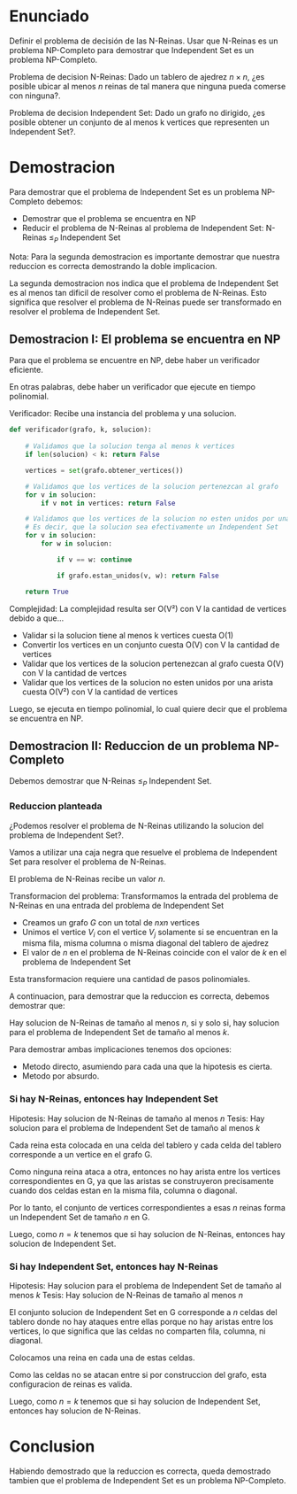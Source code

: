 # Enunciado

Definir el problema de decisión de las N-Reinas. Usar que N-Reinas es un problema NP-Completo para demostrar que Independent Set es un problema NP-Completo.

Problema de decision N-Reinas: Dado un tablero de ajedrez $n×n$, ¿es posible ubicar al menos $n$ reinas de tal manera que ninguna pueda comerse con ninguna?.

Problema de decision Independent Set: Dado un grafo no dirigido, ¿es posible obtener un conjunto de al menos k vertices que representen un Independent Set?.

# Demostracion

Para demostrar que el problema de Independent Set es un problema NP-Completo debemos:
- Demostrar que el problema se encuentra en NP
- Reducir el problema de N-Reinas al problema de Independent Set: N-Reinas $\leq_P$ Independent Set

Nota: Para la segunda demostracion es importante demostrar que nuestra reduccion es correcta demostrando la doble implicacion.

La segunda demostracion nos indica que el problema de Independent Set es al menos tan dificil de resolver como el problema de N-Reinas. Esto significa que resolver el problema de N-Reinas puede ser transformado en resolver el problema de Independent Set.

## Demostracion I: El problema se encuentra en NP

Para que el problema se encuentre en NP, debe haber un verificador eficiente.

En otras palabras, debe haber un verificador que ejecute en tiempo polinomial.

Verificador: Recibe una instancia del problema y una solucion.

```py
def verificador(grafo, k, solucion):
    
    # Validamos que la solucion tenga al menos k vertices
    if len(solucion) < k: return False

    vertices = set(grafo.obtener_vertices())

    # Validamos que los vertices de la solucion pertenezcan al grafo
    for v in solucion:
        if v not in vertices: return False

    # Validamos que los vertices de la solucion no esten unidos por una arista
    # Es decir, que la solucion sea efectivamente un Independent Set
    for v in solucion:
        for w in solucion:

            if v == w: continue

            if grafo.estan_unidos(v, w): return False

    return True
```

Complejidad: La complejidad resulta ser O(V²) con V la cantidad de vertices debido a que...
- Validar si la solucion tiene al menos k vertices cuesta O(1)
- Convertir los vertices en un conjunto cuesta O(V) con V la cantidad de vertices
- Validar que los vertices de la solucion pertenezcan al grafo cuesta O(V) con V la cantidad de vertces
- Validar que los vertices de la solucion no esten unidos por una arista cuesta O(V²) con V la cantidad de vertices

Luego, se ejecuta en tiempo polinomial, lo cual quiere decir que el problema se encuentra en NP.

## Demostracion II: Reduccion de un problema NP-Completo

Debemos demostrar que N-Reinas $\leq_P$ Independent Set.

### Reduccion planteada

¿Podemos resolver el problema de N-Reinas utilizando la solucion del problema de Independent Set?.

Vamos a utilizar una caja negra que resuelve el problema de Independent Set para resolver el problema de N-Reinas.

El problema de N-Reinas recibe un valor $n$.

Transformacion del problema: Transformamos la entrada del problema de N-Reinas en una entrada del problema de Independent Set
- Creamos un grafo $G$ con un total de $nxn$ vertices
- Unimos el vertice $V_i$ con el vertice $V_j$ solamente si se encuentran en la misma fila, misma columna o misma diagonal del tablero de ajedrez
- El valor de $n$ en el problema de N-Reinas coincide con el valor de $k$ en el problema de Independent Set

Esta transformacion requiere una cantidad de pasos polinomiales.

A continuacion, para demostrar que la reduccion es correcta, debemos demostrar que:

Hay solucion de N-Reinas de tamaño al menos $n$, si y solo si, hay solucion para el problema de Independent Set de tamaño al menos $k$.

Para demostrar ambas implicaciones tenemos dos opciones:
- Metodo directo, asumiendo para cada una que la hipotesis es cierta.
- Metodo por absurdo.

### Si hay N-Reinas, entonces hay Independent Set

Hipotesis: Hay solucion de N-Reinas de tamaño al menos $n$
Tesis: Hay solucion para el problema de Independent Set de tamaño al menos $k$

Cada reina esta colocada en una celda del tablero y cada celda del tablero corresponde a un vertice en el grafo G.

Como ninguna reina ataca a otra, entonces no hay arista entre los vertices correspondientes en G, ya que las aristas se construyeron
precisamente cuando dos celdas estan en la misma fila, columna o diagonal.

Por lo tanto, el conjunto de vertices correspondientes a esas $n$ reinas forma un Independent Set de tamaño $n$ en G.

Luego, como $n = k$ tenemos que si hay solucion de N-Reinas, entonces hay solucion de Independent Set.

### Si hay Independent Set, entonces hay N-Reinas

Hipotesis: Hay solucion para el problema de Independent Set de tamaño al menos $k$
Tesis: Hay solucion de N-Reinas de tamaño al menos $n$

El conjunto solucion de Independent Set en G corresponde a $n$ celdas del tablero donde no hay ataques entre ellas porque no hay aristas entre los vertices, lo que significa que las celdas no comparten fila, columna, ni diagonal.

Colocamos una reina en cada una de estas celdas.

Como las celdas no se atacan entre si por construccion del grafo, esta configuracion de reinas es valida.

Luego, como $n = k$ tenemos que si hay solucion de Independent Set, entonces hay solucion de N-Reinas.

# Conclusion

Habiendo demostrado que la reduccion es correcta, queda demostrado tambien que el problema de Independent Set es un problema NP-Completo.